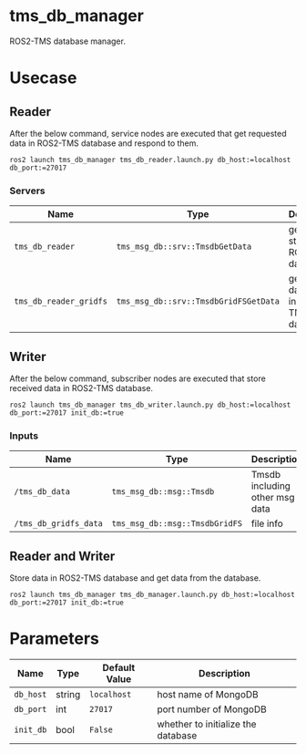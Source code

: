 # tms_db_manager

ROS2-TMS database manager.

# Usecase

## Reader

After the below command, service nodes are executed that get requested data in ROS2-TMS database and respond to them.

```
ros2 launch tms_db_manager tms_db_reader.launch.py db_host:=localhost db_port:=27017
```

### Servers

| Name                   | Type                                  | Description                                 |
| ---------------------- | ------------------------------------- | ------------------------------------------- |
| `tms_db_reader`        | `tms_msg_db::srv::TmsdbGetData`       | get data stored in ROS2-TMS database        |
| `tms_db_reader_gridfs` | `tms_msg_db::srv::TmsdbGridFSGetData` | get GridFS data stored in ROS2-TMS database |

## Writer

After the below command, subscriber nodes are executed that store received data in ROS2-TMS database.

```
ros2 launch tms_db_manager tms_db_writer.launch.py db_host:=localhost db_port:=27017 init_db:=true
```

### Inputs

| Name                  | Type                           | Description                    |
| --------------------- | ------------------------------ | ------------------------------ |
| `/tms_db_data`        | `tms_msg_db::msg::Tmsdb`       | Tmsdb including other msg data |
| `/tms_db_gridfs_data` | `tms_msg_db::msg::TmsdbGridFS` | file info                      |

## Reader and Writer

Store data in ROS2-TMS database and get data from the database.

```
ros2 launch tms_db_manager tms_db_manager.launch.py db_host:=localhost db_port:=27017 init_db:=true
```

# Parameters

| Name      | Type   | Default Value | Description                        |
| --------- | ------ | ------------- | ---------------------------------- |
| `db_host` | string | `localhost`   | host name of MongoDB               |
| `db_port` | int    | `27017`       | port number of MongoDB             |
| `init_db` | bool   | `False`       | whether to initialize the database |
